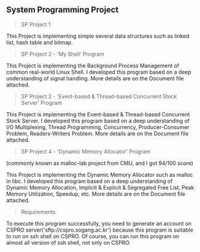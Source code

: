 System Programming Project
-

> SP Project 1

This Project is implementing simple several data structures such as linked list, hash table and bitmap. 

> SP Project 2 - 'My Shell' Program

This Project is implementing the Background Process Management of common real-world Linux Shell. I developed this program based on a deep understanding of signal handling. More details are on the Document file attached.


> SP Project 2 - 'Event-based & Thread-based Concurrent Stock Server' Program

This Project is implementing the Event-based & Thread-based Concurrent Stock Server. I developed this program based on a deep understanding of I/O Multiplexing, Thread Programming, Concurrency, Producer-Consumer Problem, Readers-Writers Problem. More details are on the Document file attached.


> SP Project 4 - 'Dynamic Memory Allocator' Program

(commonly known as malloc-lab project from CMU, and I got 94/100 score)

This Project is implementing the Dynamic Memory Allocator such as malloc in libc. I developed this program based on a deep understanding of Dynamic Memory Allocation, Implicit & Explicit & Segregated Free List, Peak Memory Utilization, Speedup, etc. More details are on the Document file attached.


> Requirements

To execute this program successfully, you need to generate an account on CSPRO server('sftp://cspro.sogang.ac.kr') because this program is suitable to run on ssh shell on CSPRO. Of course, you can run this program on almost all version of ssh shell, not only on CSPRO.
